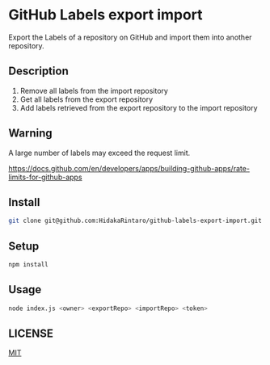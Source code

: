 # GitHub Labels export import
Export the Labels of a repository on GitHub and import them into another repository.

## Description
1. Remove all labels from the import repository
2. Get all labels from the export repository
3. Add labels retrieved from the export repository to the import repository

## Warning
A large number of labels may exceed the request limit.

https://docs.github.com/en/developers/apps/building-github-apps/rate-limits-for-github-apps

##  Install
```bash
git clone git@github.com:HidakaRintaro/github-labels-export-import.git
```

## Setup
```bash
npm install
```

## Usage
```bash
node index.js <owner> <exportRepo> <importRepo> <token>
```

## LICENSE
[MIT](LICENS)
